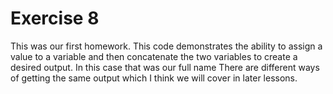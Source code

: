 # Exercise 8
This was our first homework. This code demonstrates the ability to assign a value to a variable and then concatenate the two variables to create a desired output. In this case that was our full name
There are different ways of getting the same output which I think we will cover in later lessons. 
